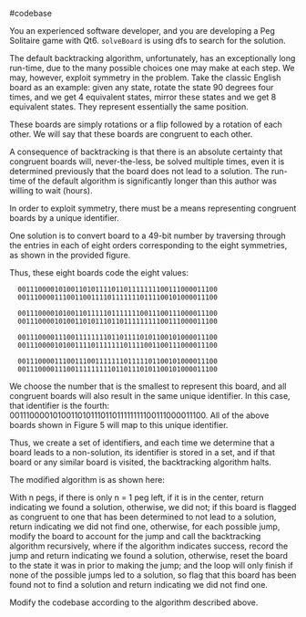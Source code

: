 #codebase

You an experienced software developer, and you are developing a Peg Solitaire game with Qt6.
`solveBoard` is using dfs to search for the solution.

The default backtracking algorithm, unfortunately, has an exceptionally long run-time, due to the many possible choices one may make at each step. We may, however, exploit symmetry in the problem.
Take the classic English board as an example: given any state, rotate the state 90 degrees four times, and we get 4 equivalent states, mirror these states and we get 8 equivalent states. They represent essentially the same position.

These boards are simply rotations or a flip followed by a rotation of each other. We will say that these boards are congruent to each other.

A consequence of backtracking is that there is an absolute certainty that congruent boards will, never-the-less, be solved multiple times, even it is determined previously that the board does not lead to a solution. The run-time of the default algorithm is significantly longer than this author was willing to wait (hours).

In order to exploit symmetry, there must be a means representing congruent boards by a unique identifier.

One solution is to convert board to a 49-bit number by traversing through the entries in each of eight orders corresponding to the eight symmetries, as shown in the provided figure.

Thus, these eight boards code the eight values:

      0011100001010011010111101101111111100111000011100
      0011100001110011001111011111110111100101000011100

      0011100001010011011111011111110011100111000011100
      0011100001010011010111011011111111100111000011100

      0011100001110011111111011011110101100101000011100
      0011100001010011110111111101111001100111000011100

      0011100001110011100111111101111101100101000011100
      0011100001110011111111101101110101100101000011100

We choose the number that is the smallest to represent this board, and all congruent boards will also result in the same unique identifier. In this case, that identifier is the fourth: 0011100001010011010111011011111111100111000011100. All of the above boards shown in Figure 5 will map to this unique identifier.

Thus, we create a set of identifiers, and each time we determine that a board leads to a non-solution, its identifier is stored in a set, and if that board or any similar board is visited, the backtracking algorithm halts.

The modified algorithm is as shown here:

With n pegs,
if there is only n = 1 peg left,
if it is in the center, return indicating we found a solution,
otherwise, we did not;
if this board is flagged as congruent to one that has been determined to not lead to a solution, return indicating we did not find one,
otherwise, for each possible jump,
modify the board to account for the jump and call the backtracking algorithm recursively, where
if the algorithm indicates success, record the jump and return indicating we found a solution,
otherwise, reset the board to the state it was in prior to making the jump; and
the loop will only finish if none of the possible jumps led to a solution, so flag that this board has been found not to find a solution and return indicating we did not find one.

Modify the codebase according to the algorithm described above.